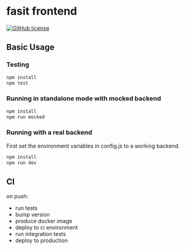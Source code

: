 fasit frontend
=====

[![GitHub license](https://img.shields.io/github/license/Naereen/StrapDown.js.svg)](https://github.com/Naereen/StrapDown.js/blob/master/LICENSE)



## Basic Usage
### Testing

```sh
npm install 
npm test 
```



### Running in standalone mode with mocked backend

```sh
npm install
npm run mocked
```

### Running with a real backend

First set the environment variables in config.js to a working backend.

```sh 
npm install
npm run dev
```

## CI

on push:

- run tests
- bump version
- produce docker image
- deploy to ci environment 
- run integration tests 
- deploy to production
